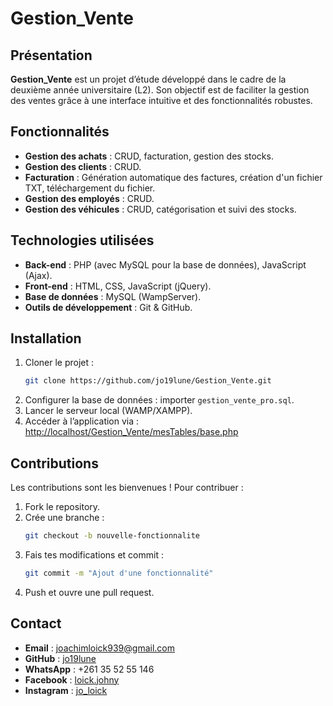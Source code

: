 # Gestion_Vente

## Présentation
**Gestion_Vente** est un projet d’étude développé dans le cadre de la deuxième année universitaire (L2). Son objectif est de faciliter la gestion des ventes grâce à une interface intuitive et des fonctionnalités robustes.

## Fonctionnalités
- **Gestion des achats** : CRUD, facturation, gestion des stocks.
- **Gestion des clients** : CRUD.
- **Facturation** : Génération automatique des factures, création d'un fichier TXT, téléchargement du fichier.
- **Gestion des employés** : CRUD.
- **Gestion des véhicules** : CRUD, catégorisation et suivi des stocks.

## Technologies utilisées
- **Back-end** : PHP (avec MySQL pour la base de données), JavaScript (Ajax).
- **Front-end** : HTML, CSS, JavaScript (jQuery).
- **Base de données** : MySQL (WampServer).
- **Outils de développement** : Git & GitHub.

## Installation
1. Cloner le projet :  
    ```bash
    git clone https://github.com/jo19lune/Gestion_Vente.git
    ```
2. Configurer la base de données : importer `gestion_vente_pro.sql`.
3. Lancer le serveur local (WAMP/XAMPP).
4. Accéder à l’application via :  
    [http://localhost/Gestion_Vente/mesTables/base.php](http://localhost/Gestion_Vente/mesTables/base.php)

## Contributions
Les contributions sont les bienvenues ! Pour contribuer :
1. Fork le repository.
2. Crée une branche :  
    ```bash
    git checkout -b nouvelle-fonctionnalite
    ```
3. Fais tes modifications et commit :  
    ```bash
    git commit -m "Ajout d'une fonctionnalité"
    ```
4. Push et ouvre une pull request.

## Contact
- **Email** : [joachimloick939@gmail.com](mailto:joachimloick939@gmail.com)
- **GitHub** : [jo19lune](https://github.com/jo19lune)
- **WhatsApp** : +261 35 52 55 146
- **Facebook** : [loick.johny](https://facebook.com/loick.johny)
- **Instagram** : [jo_loick](https://instagram.com/jo_loick)